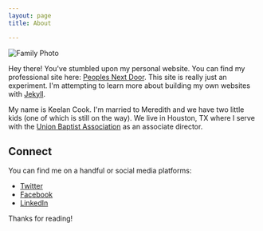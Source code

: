 ```yaml
---
layout: page
title: About

---
```



![Family Photo](https://i.imgur.com/5fkSqIP.jpg)

Hey there! You've stumbled upon my personal website. You can find my professional site here: [Peoples Next Door](https://keelancook.com). This site is really just an experiment. I'm attempting to learn more about building my own websites with [Jekyll](https://jekyllrb.com). 

My name is Keelan Cook. I'm married to Meredith and we have two little kids (one of which is still on the way). We live in Houston, TX where I serve with the [Union Baptist Association](https://ubahouston.org) as an associate director.

## Connect
You can find me on a handful or social media platforms:
* [Twitter](https://twitter.com/keelancook)
* [Facebook](https://facebook.com/keelancook)
* [LinkedIn](https://linkedin.com/in/keelancook)


Thanks for reading!
<!--stackedit_data:
eyJoaXN0b3J5IjpbLTc2NjQxMTI0NiwyMDYwNTc0MjM5LDE4Nz
k4MDc3MiwtMzA5ODUyODU0LC0xNjkxODc2MzYxXX0=
-->